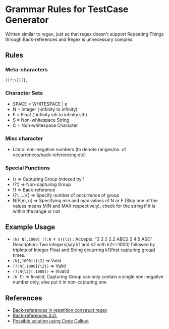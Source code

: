 # Grammar Rules for TestCase Generator

Written similar to regex, just so that regex doesn't support Repeating Things through Back-references and Regex is unnecessary complex.

## Rules

### Meta-characters
`()?:\{}[],`

### Character Sets

- SPACE = WHITESPACE | e
- N = Integer (-infinity to infinity)
- F = Float (-infinity.sth to infinity.sth)
- S = Non-whitespace String
- C = Non-whitespace Character

### Misc character
- Literal non-negative numbers (to denote ranges/no. of occurrences/back-referencing etc)

### Special Functions

- () => Capturing Group Indexed by 1
- (?:) => Non-capturing Group
- \1 => Back-reference
- (?:.....){} => Specify number of occurrence of group
- N|F[m, n] => Specifying min and max values of N or F (Skip one of the values means MIN and MAX respectively), check for the string if it is within the range or not

## Example Usage

- `(N) N[,1000] (?:N F S){\1}` : Accepts: "2 2 2 2.2 ABC2 3 4.5 ASD"
                          Description: Two integers(say k1 and k2 with k2<=1000) followed by triplets of Integer Float and String occurring k1(first capturing group) times.
- `(N[,1000]){\2}` => Valid
- `(?:N[,1000]{\2})` => Valid
- `(?:N{\2}[,1000])` => Invalid
- `(N F)` => Invalid, Capturing Group can only contain a single non-negative number only, else put it in non-capturing one

## References
- [Back-references in repetition construct regex](https://stackoverflow.com/questions/3407696/using-a-regex-back-reference-in-a-repetition-construct-n)
- [Back-references S.O.](https://stackoverflow.com/questions/29728622/regex-with-backreference-as-repetition-count)
- [Possible solution using Code Callout](https://stackoverflow.com/questions/29728622/regex-with-backreference-as-repetition-count/61898415#61898415)